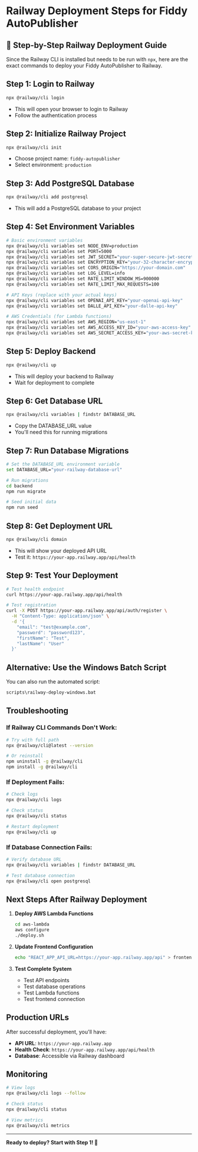 # Railway Deployment Steps for Fiddy AutoPublisher

## 🚂 **Step-by-Step Railway Deployment Guide**

Since the Railway CLI is installed but needs to be run with `npx`, here are the exact commands to deploy your Fiddy AutoPublisher to Railway.

## **Step 1: Login to Railway**

```bash
npx @railway/cli login
```
- This will open your browser to login to Railway
- Follow the authentication process

## **Step 2: Initialize Railway Project**

```bash
npx @railway/cli init
```
- Choose project name: `fiddy-autopublisher`
- Select environment: `production`

## **Step 3: Add PostgreSQL Database**

```bash
npx @railway/cli add postgresql
```
- This will add a PostgreSQL database to your project

## **Step 4: Set Environment Variables**

```bash
# Basic environment variables
npx @railway/cli variables set NODE_ENV=production
npx @railway/cli variables set PORT=5000
npx @railway/cli variables set JWT_SECRET="your-super-secure-jwt-secret-here"
npx @railway/cli variables set ENCRYPTION_KEY="your-32-character-encryption-key"
npx @railway/cli variables set CORS_ORIGIN="https://your-domain.com"
npx @railway/cli variables set LOG_LEVEL=info
npx @railway/cli variables set RATE_LIMIT_WINDOW_MS=900000
npx @railway/cli variables set RATE_LIMIT_MAX_REQUESTS=100

# API Keys (replace with your actual keys)
npx @railway/cli variables set OPENAI_API_KEY="your-openai-api-key"
npx @railway/cli variables set DALLE_API_KEY="your-dalle-api-key"

# AWS Credentials (for Lambda functions)
npx @railway/cli variables set AWS_REGION="us-east-1"
npx @railway/cli variables set AWS_ACCESS_KEY_ID="your-aws-access-key"
npx @railway/cli variables set AWS_SECRET_ACCESS_KEY="your-aws-secret-key"
```

## **Step 5: Deploy Backend**

```bash
npx @railway/cli up
```
- This will deploy your backend to Railway
- Wait for deployment to complete

## **Step 6: Get Database URL**

```bash
npx @railway/cli variables | findstr DATABASE_URL
```
- Copy the DATABASE_URL value
- You'll need this for running migrations

## **Step 7: Run Database Migrations**

```bash
# Set the DATABASE_URL environment variable
set DATABASE_URL="your-railway-database-url"

# Run migrations
cd backend
npm run migrate

# Seed initial data
npm run seed
```

## **Step 8: Get Deployment URL**

```bash
npx @railway/cli domain
```
- This will show your deployed API URL
- Test it: `https://your-app.railway.app/api/health`

## **Step 9: Test Your Deployment**

```bash
# Test health endpoint
curl https://your-app.railway.app/api/health

# Test registration
curl -X POST https://your-app.railway.app/api/auth/register \
  -H "Content-Type: application/json" \
  -d '{
    "email": "test@example.com",
    "password": "password123",
    "firstName": "Test",
    "lastName": "User"
  }'
```

## **Alternative: Use the Windows Batch Script**

You can also run the automated script:

```bash
scripts\railway-deploy-windows.bat
```

## **Troubleshooting**

### If Railway CLI Commands Don't Work:
```bash
# Try with full path
npx @railway/cli@latest --version

# Or reinstall
npm uninstall -g @railway/cli
npm install -g @railway/cli
```

### If Deployment Fails:
```bash
# Check logs
npx @railway/cli logs

# Check status
npx @railway/cli status

# Restart deployment
npx @railway/cli up
```

### If Database Connection Fails:
```bash
# Verify database URL
npx @railway/cli variables | findstr DATABASE_URL

# Test database connection
npx @railway/cli open postgresql
```

## **Next Steps After Railway Deployment**

1. **Deploy AWS Lambda Functions**
   ```bash
   cd aws-lambda
   aws configure
   ./deploy.sh
   ```

2. **Update Frontend Configuration**
   ```bash
   echo "REACT_APP_API_URL=https://your-app.railway.app/api" > frontend/.env.production
   ```

3. **Test Complete System**
   - Test API endpoints
   - Test database operations
   - Test Lambda functions
   - Test frontend connection

## **Production URLs**

After successful deployment, you'll have:
- **API URL**: `https://your-app.railway.app`
- **Health Check**: `https://your-app.railway.app/api/health`
- **Database**: Accessible via Railway dashboard

## **Monitoring**

```bash
# View logs
npx @railway/cli logs --follow

# Check status
npx @railway/cli status

# View metrics
npx @railway/cli metrics
```

---

**Ready to deploy? Start with Step 1! 🚀**

